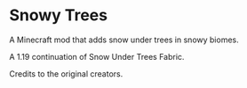 # Snowy Trees
A Minecraft mod that adds snow under trees in snowy biomes.

A 1.19 continuation of Snow Under Trees Fabric.

Credits to the original creators.

